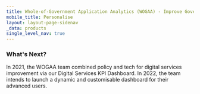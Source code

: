 ```yaml
---
title: Whole-of-Government Application Analytics (WOGAA) - Improve Government Services with Data
mobile_title: Personalise
layout: layout-page-sidenav
_data: products
single_level_nav: true
---
```


### What's Next?

In 2021, the WOGAA team combined policy and tech for digital services improvement via our Digital Services KPI Dashboard. In 2022, the team intends to launch a dynamic and customisable dashboard for their advanced users.
